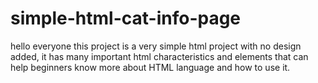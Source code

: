 # simple-html-cat-info-page
hello everyone
this project is a very simple html project with no design added, it has many important html characteristics and elements that can help beginners know more about HTML language and how to use it.
